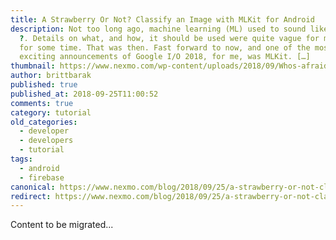 ```yaml
---
title: A Strawberry Or Not? Classify an Image with MLKit for Android
description: Not too long ago, machine learning (ML) used to sound like a magic
  ?. Details on what, and how, it should be used were quite vague for many of us
  for some time. That was then. Fast forward to now, and one of the most
  exciting announcements of Google I/O 2018, for me, was MLKit. […]
thumbnail: https://www.nexmo.com/wp-content/uploads/2018/09/Whos-afraid-V2-1.001.jpeg
author: brittbarak
published: true
published_at: 2018-09-25T11:00:52
comments: true
category: tutorial
old_categories:
  - developer
  - developers
  - tutorial
tags:
  - android
  - firebase
canonical: https://www.nexmo.com/blog/2018/09/25/a-strawberry-or-not-classify-an-image-with-mlkit-for-android-dr
redirect: https://www.nexmo.com/blog/2018/09/25/a-strawberry-or-not-classify-an-image-with-mlkit-for-android-dr
---
```

Content to be migrated...